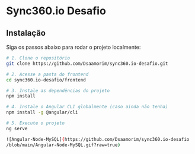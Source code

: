 # Sync360.io Desafio

## Instalação

Siga os passos abaixo para rodar o projeto localmente:

```bash
# 1. Clone o repositório
git clone https://github.com/Dsaamorim/sync360.io-desafio.git

# 2. Acesse a pasta do frontend
cd sync360.io-desafio/frontend

# 3. Instale as dependências do projeto
npm install

# 4. Instale o Angular CLI globalmente (caso ainda não tenha)
npm install -g @angular/cli

# 5. Execute o projeto
ng serve

![Angular-Node-MySQL](https://github.com/Dsaamorim/sync360.io-desafio
/blob/main/Angular-Node-MySQL.gif?raw=true)
